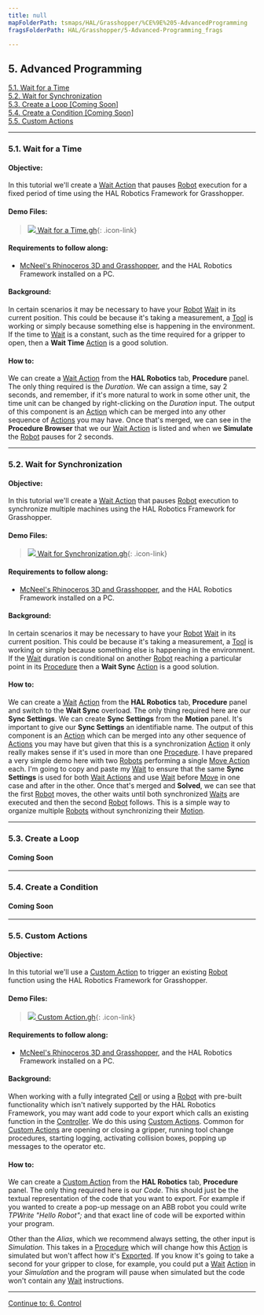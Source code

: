 ```yaml
---
title: null
mapFolderPath: tsmaps/HAL/Grasshopper/%CE%9E%205-AdvancedProgramming
fragsFolderPath: HAL/Grasshopper/5-Advanced-Programming_frags

---
```



<!-- tsGuideRenderComment {"guide":{"id":"fdLC2K0fa","path":"HAL/Grasshopper","fragmentFolderPath":"HAL/Grasshopper/5-Advanced-Programming_frags"},"fragment":{"id":"fdLC2K0fa","topLevelMapKey":"eGVQIT27G","mapKeyChain":"eGVQIT27G","guideID":"fdLC2K2av","guidePath":"c:/GitHub/MuddyTurnip/MuddyTurnip.github.io/tsmaps/HAL/Grasshopper/5-AdvancedProgramming.tsmap","parentFragmentID":null,"chartKey":"eGVQIT27G","options":[]}} -->

## 5. Advanced Programming

[5.1. Wait for a Time](#51-wait-for-a-time)  
[5.2. Wait for Synchronization](#52-wait-for-synchronization)  
[5.3. Create a Loop \[Coming Soon\]](#53-create-a-loop)  
[5.4. Create a Condition \[Coming Soon\]](#54-create-a-condition)  
[5.5. Custom Actions](#55-custom-actions)  

---
### 5.1. Wait for a Time

#### Objective:

In this tutorial we'll create a [Wait Action](/HAL/Overview/Glossary#wait-action) that pauses [Robot](/HAL/Overview/Glossary#manipulator) execution for a fixed period of time using the HAL Robotics Framework for Grasshopper.

#### Demo Files:

> [<img src="/HAL/assets/images/Grasshopper/GHFile16.PNG"> Wait for a Time.gh](/HAL/Grasshopper/ExampleFiles/Tutorials/5.1%20-%20Wait%20for%20a%20Time.gh){: .icon-link}

#### Requirements to follow along:

- [McNeel's Rhinoceros 3D and Grasshopper](https://www.rhino3d.com/download), and the HAL Robotics Framework installed on a PC.

#### Background:

In certain scenarios it may be necessary to have your [Robot](/HAL/Overview/Glossary#manipulator) [Wait](/HAL/Overview/Glossary#wait-action) in its current position. This could be because it's taking a measurement, a [Tool](/HAL/Overview/Glossary#end-effector) is working or simply because something else is happening in the environment. If the time to [Wait](/HAL/Overview/Glossary#wait-action) is a constant, such as the time required for a gripper to open, then a **Wait Time** [Action](/HAL/Overview/Glossary#action) is a good solution.

#### How to:

We can create a [Wait Action](/HAL/Overview/Glossary#wait-action) from the **HAL Robotics** tab, **Procedure** panel. The only thing required is the _Duration_. We can assign a time, say 2 seconds, and remember, if it's more natural to work in some other unit, the time unit can be changed by right-clicking on the _Duration_ input. The output of this component is an [Action](/HAL/Overview/Glossary#action) which can be merged into any other sequence of [Actions](/HAL/Overview/Glossary#action) you may have. Once that's merged, we can see in the **Procedure Browser** that we our [Wait Action](/HAL/Overview/Glossary#wait-action) is listed and when we **Simulate** the [Robot](/HAL/Overview/Glossary#manipulator) pauses for 2 seconds.

---
### 5.2. Wait for Synchronization

#### Objective:

In this tutorial we'll create a [Wait Action](/HAL/Overview/Glossary#wait-action) that pauses [Robot](/HAL/Overview/Glossary#manipulator) execution to synchronize multiple machines using the HAL Robotics Framework for Grasshopper.

#### Demo Files:

> [<img src="/HAL/assets/images/Grasshopper/GHFile16.PNG"> Wait for Synchronization.gh](/HAL/Grasshopper/ExampleFiles/Tutorials/5.2%20-%20Wait%20for%20Synchronization.gh){: .icon-link}

#### Requirements to follow along:

- [McNeel's Rhinoceros 3D and Grasshopper](https://www.rhino3d.com/download), and the HAL Robotics Framework installed on a PC.

#### Background:

In certain scenarios it may be necessary to have your [Robot](/HAL/Overview/Glossary#manipulator) [Wait](/HAL/Overview/Glossary#wait-action) in its current position. This could be because it's taking a measurement, a [Tool](/HAL/Overview/Glossary#end-effector) is working or simply because something else is happening in the environment. If the [Wait](/HAL/Overview/Glossary#wait-action) duration is conditional on another [Robot](/HAL/Overview/Glossary#manipulator) reaching a particular point in its [Procedure](/HAL/Overview/Glossary#procedure) then a **Wait Sync** [Action](/HAL/Overview/Glossary#action) is a good solution.

#### How to:

We can create a [Wait](/HAL/Overview/Glossary#wait-action) [Action](/HAL/Overview/Glossary#action) from the **HAL Robotics** tab, **Procedure** panel and switch to the **Wait Sync** overload. The only thing required here are our **Sync Settings**. We can create **Sync Settings** from the **Motion** panel. It's important to give our **Sync Settings** an identifiable name. The output of this component is an [Action](/HAL/Overview/Glossary#action) which can be merged into any other sequence of [Actions](/HAL/Overview/Glossary#action) you may have but given that this is a synchronization [Action](/HAL/Overview/Glossary#action) it only really makes sense if it's used in more than one [Procedure](/HAL/Overview/Glossary#procedure). I have prepared a very simple demo here with two [Robots](/HAL/Overview/Glossary#manipulator) performing a single [Move Action](/HAL/Overview/Glossary#motion-action) each. I'm going to copy and paste my [Wait](/HAL/Overview/Glossary#wait-action) to ensure that the same **Sync Settings** is used for both [Wait Actions](/HAL/Overview/Glossary#wait-action) and use [Wait](/HAL/Overview/Glossary#wait-action) before [Move](/HAL/Overview/Glossary#motion-action) in one case and after in the other. Once that's merged and **Solved**, we can see that the first [Robot](/HAL/Overview/Glossary#manipulator) moves, the other waits until both synchronized [Waits](/HAL/Overview/Glossary#wait-action) are executed and then the second [Robot](/HAL/Overview/Glossary#manipulator) follows. This is a simple way to organize multiple [Robots](/HAL/Overview/Glossary#manipulator) without synchronizing their [Motion](/HAL/Overview/Glossary#motion-action).

---
### 5.3. Create a Loop
#### Coming Soon

---
### 5.4. Create a Condition
#### Coming Soon

---
### 5.5. Custom Actions

#### Objective:

In this tutorial we'll use a [Custom Action](/HAL/Overview/Glossary#custom-action) to trigger an existing [Robot](/HAL/Overview/Glossary#manipulator) function using the HAL Robotics Framework for Grasshopper.

#### Demo Files:

> [<img src="/HAL/assets/images/Grasshopper/GHFile16.PNG"> Custom Action.gh](/HAL/Grasshopper/ExampleFiles/Tutorials/5.5%20-%20Custom%20Action.gh){: .icon-link}

#### Requirements to follow along:

- [McNeel's Rhinoceros 3D and Grasshopper](https://www.rhino3d.com/download), and the HAL Robotics Framework installed on a PC.

#### Background:

When working with a fully integrated [Cell](/HAL/Overview/Glossary#cell) or using a [Robot](/HAL/Overview/Glossary#manipulator) with pre-built functionality which isn't natively supported by the HAL Robotics Framework, you may want add code to your export which calls an existing function in the [Controller](/HAL/Overview/Glossary#controller). We do this using [Custom Actions](/HAL/Overview/Glossary#custom-action). Common for [Custom Actions](/HAL/Overview/Glossary#custom-action) are opening or closing a gripper, running tool change procedures, starting logging, activating collision boxes, popping up messages to the operator etc.

#### How to:

We can create a [Custom Action](/HAL/Overview/Glossary#custom-action) from the **HAL Robotics** tab, **Procedure** panel. The only thing required here is our _Code_. This should just be the textual representation of the code that you want to export. For example if you wanted to create a pop-up message on an ABB robot you could write _TPWrite "Hello Robot";_ and that exact line of code will be exported within your program.

Other than the _Alias_, which we recommend always setting, the other input is _Simulation_. This takes in a [Procedure](/HAL/Overview/Glossary#procedure) which will change how this [Action](/HAL/Overview/Glossary#action) is simulated but won't affect how it's [Exported](/HAL/Overview/Glossary#export). If you know it's going to take a second for your gripper to close, for example, you could put a [Wait](/HAL/Overview/Glossary#wait-action) [Action](/HAL/Overview/Glossary#action) in your _Simulation_ and the program will pause when simulated but the code won't contain any [Wait](/HAL/Overview/Glossary#wait-action) instructions.

---

[Continue to: 6. Control](/HAL/Grasshopper/6-Control#6-control)